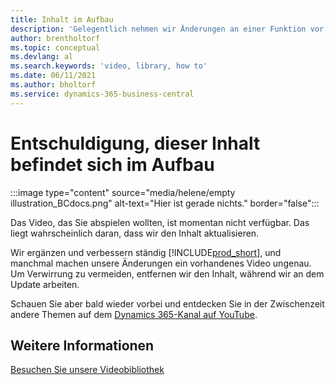 ```yaml
---
title: Inhalt im Aufbau
description: 'Gelegentlich nehmen wir Änderungen an einer Funktion vor, die dazu führt, dass ein Video irreführend wird, sodass wir das Video entfernen, während wir den Inhalt aktualisieren.'
author: brentholtorf
ms.topic: conceptual
ms.devlang: al
ms.search.keywords: 'video, library, how to'
ms.date: 06/11/2021
ms.author: bholtorf
ms.service: dynamics-365-business-central
---
```


# Entschuldigung, dieser Inhalt befindet sich im Aufbau

:::image type="content" source="media/helene/empty illustration_BCdocs.png" alt-text="Hier ist gerade nichts." border="false":::

Das Video, das Sie abspielen wollten, ist momentan nicht verfügbar. Das liegt wahrscheinlich daran, dass wir den Inhalt aktualisieren.

Wir ergänzen und verbessern ständig [!INCLUDE[prod_short](includes/prod_short.md)], und manchmal machen unsere Änderungen ein vorhandenes Video ungenau. Um Verwirrung zu vermeiden, entfernen wir den Inhalt, während wir an dem Update arbeiten.

Schauen Sie aber bald wieder vorbei und entdecken Sie in der Zwischenzeit andere Themen auf dem [Dynamics 365-Kanal auf YouTube](https://www.youtube.com/playlist?list=PLcakwueIHoT-wVFPKUtmxlqcG1kJ0oqq4).

## Weitere Informationen
[Besuchen Sie unsere Videobibliothek](across-videos.md)

 